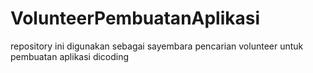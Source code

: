# VolunteerPembuatanAplikasi
repository ini digunakan sebagai sayembara pencarian volunteer untuk pembuatan aplikasi dicoding
